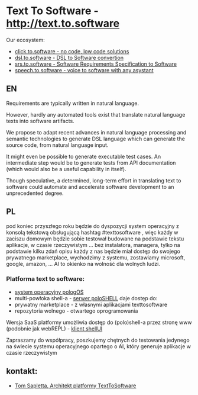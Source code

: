 # Text To Software - http://text.to.software


Our ecosystem:

+ [click.to.software - no code, low code solutions](https://click.to.software/)
+ [dsl.to.software - DSL to Software convertion](https://dsl.to.software/)
+ [srs.to.software - Software Requirements Specification to Software](https://srs.to.software/)
+ [speech.to.software - voice to software with any asystant](https://speech.to.software/)


## EN

Requirements are typically written in natural language. 

However, hardly any automated tools exist that translate natural language texts into software artifacts. 
 
 We propose to adapt recent advances in natural language processing and semantic technologies to generate DSL language which can generate the source code, from natural language input. 
 
It might even be possible to generate executable test cases. 
An intermediate step would be to generate tests from API documentation (which would also be a useful capability in itself). 

Though speculative, a determined, long-term effort in translating text to software could automate and accelerate software development to an unprecedented degree.


## PL

pod koniec przyszłego roku będzie do dyspozycji system operacyjny z konsolą tekstową obsługującą hashtag #texttosoftware , więc każdy w zaciszu domowym będzie sobie testował budowane na podstawie tekstu aplikacje, w czasie rzeczywistym ... bez instalatora, managera, tylko na podstawie kilku zdań opisu każdy z nas będzie miał dostęp do swojego prywatnego marketplace, wychodzimy z systemu, zostawiamy microsoft, google, amazon, ... AI to okienko na wolność dla wolnych ludzi.

### Platforma text to software:

+ [system operacyjny pologOS](http://www.pologos.com)
+ multi-powłoka shell-a - [serwer poloSHELL](http://www.poloshell.com) daje dostęp do:
 + prywatny marketplace - z własnymi aplikacjami texttosoftware
 + repozytoria wolnego - otwartego oprogramowania 

Wersja SaaS platformy umożliwia dostęp do (polo)shell-a przez stronę www (podobnie jak webREPL) - [klient shellUI](http://www.shellui.com)

Zapraszamy do współpracy, poszkujemy chętnych do testowania jedynego na świecie systemu operacyjnego opartego o AI, który generuje aplikacje w czasie rzeczywistym

## kontakt:

+ [Tom Sapletta, Architekt platformy TextToSoftware](https://www.linkedin.com/in/tom-sapletta-com)
